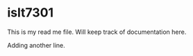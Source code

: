# islt7301

This is my read me file. Will keep track of documentation here. 

Adding another line. 

